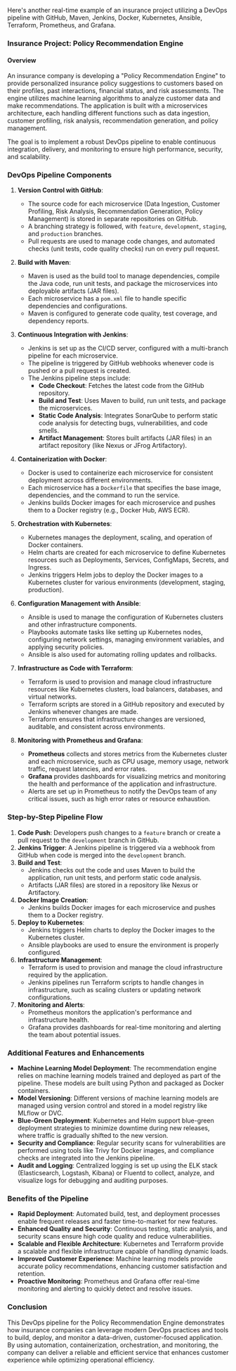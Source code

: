 Here's another real-time example of an insurance project utilizing a DevOps pipeline with GitHub, Maven, Jenkins, Docker, Kubernetes, Ansible, Terraform, Prometheus, and Grafana.

### **Insurance Project: Policy Recommendation Engine**

#### **Overview**
An insurance company is developing a "Policy Recommendation Engine" to provide personalized insurance policy suggestions to customers based on their profiles, past interactions, financial status, and risk assessments. The engine utilizes machine learning algorithms to analyze customer data and make recommendations. The application is built with a microservices architecture, each handling different functions such as data ingestion, customer profiling, risk analysis, recommendation generation, and policy management.

The goal is to implement a robust DevOps pipeline to enable continuous integration, delivery, and monitoring to ensure high performance, security, and scalability.

### **DevOps Pipeline Components**

1. **Version Control with GitHub**:
   - The source code for each microservice (Data Ingestion, Customer Profiling, Risk Analysis, Recommendation Generation, Policy Management) is stored in separate repositories on GitHub.
   - A branching strategy is followed, with `feature`, `development`, `staging`, and `production` branches.
   - Pull requests are used to manage code changes, and automated checks (unit tests, code quality checks) run on every pull request.

2. **Build with Maven**:
   - Maven is used as the build tool to manage dependencies, compile the Java code, run unit tests, and package the microservices into deployable artifacts (JAR files).
   - Each microservice has a `pom.xml` file to handle specific dependencies and configurations.
   - Maven is configured to generate code quality, test coverage, and dependency reports.

3. **Continuous Integration with Jenkins**:
   - Jenkins is set up as the CI/CD server, configured with a multi-branch pipeline for each microservice.
   - The pipeline is triggered by GitHub webhooks whenever code is pushed or a pull request is created.
   - The Jenkins pipeline steps include:
     - **Code Checkout**: Fetches the latest code from the GitHub repository.
     - **Build and Test**: Uses Maven to build, run unit tests, and package the microservices.
     - **Static Code Analysis**: Integrates SonarQube to perform static code analysis for detecting bugs, vulnerabilities, and code smells.
     - **Artifact Management**: Stores built artifacts (JAR files) in an artifact repository (like Nexus or JFrog Artifactory).

4. **Containerization with Docker**:
   - Docker is used to containerize each microservice for consistent deployment across different environments.
   - Each microservice has a `Dockerfile` that specifies the base image, dependencies, and the command to run the service.
   - Jenkins builds Docker images for each microservice and pushes them to a Docker registry (e.g., Docker Hub, AWS ECR).

5. **Orchestration with Kubernetes**:
   - Kubernetes manages the deployment, scaling, and operation of Docker containers.
   - Helm charts are created for each microservice to define Kubernetes resources such as Deployments, Services, ConfigMaps, Secrets, and Ingress.
   - Jenkins triggers Helm jobs to deploy the Docker images to a Kubernetes cluster for various environments (development, staging, production).

6. **Configuration Management with Ansible**:
   - Ansible is used to manage the configuration of Kubernetes clusters and other infrastructure components.
   - Playbooks automate tasks like setting up Kubernetes nodes, configuring network settings, managing environment variables, and applying security policies.
   - Ansible is also used for automating rolling updates and rollbacks.

7. **Infrastructure as Code with Terraform**:
   - Terraform is used to provision and manage cloud infrastructure resources like Kubernetes clusters, load balancers, databases, and virtual networks.
   - Terraform scripts are stored in a GitHub repository and executed by Jenkins whenever changes are made.
   - Terraform ensures that infrastructure changes are versioned, auditable, and consistent across environments.

8. **Monitoring with Prometheus and Grafana**:
   - **Prometheus** collects and stores metrics from the Kubernetes cluster and each microservice, such as CPU usage, memory usage, network traffic, request latencies, and error rates.
   - **Grafana** provides dashboards for visualizing metrics and monitoring the health and performance of the application and infrastructure.
   - Alerts are set up in Prometheus to notify the DevOps team of any critical issues, such as high error rates or resource exhaustion.

### **Step-by-Step Pipeline Flow**

1. **Code Push**: Developers push changes to a `feature` branch or create a pull request to the `development` branch in GitHub.
2. **Jenkins Trigger**: A Jenkins pipeline is triggered via a webhook from GitHub when code is merged into the `development` branch.
3. **Build and Test**:
   - Jenkins checks out the code and uses Maven to build the application, run unit tests, and perform static code analysis.
   - Artifacts (JAR files) are stored in a repository like Nexus or Artifactory.
4. **Docker Image Creation**:
   - Jenkins builds Docker images for each microservice and pushes them to a Docker registry.
5. **Deploy to Kubernetes**:
   - Jenkins triggers Helm charts to deploy the Docker images to the Kubernetes cluster.
   - Ansible playbooks are used to ensure the environment is properly configured.
6. **Infrastructure Management**:
   - Terraform is used to provision and manage the cloud infrastructure required by the application.
   - Jenkins pipelines run Terraform scripts to handle changes in infrastructure, such as scaling clusters or updating network configurations.
7. **Monitoring and Alerts**:
   - Prometheus monitors the application's performance and infrastructure health.
   - Grafana provides dashboards for real-time monitoring and alerting the team about potential issues.

### **Additional Features and Enhancements**

- **Machine Learning Model Deployment**: The recommendation engine relies on machine learning models trained and deployed as part of the pipeline. These models are built using Python and packaged as Docker containers.
- **Model Versioning**: Different versions of machine learning models are managed using version control and stored in a model registry like MLflow or DVC.
- **Blue-Green Deployment**: Kubernetes and Helm support blue-green deployment strategies to minimize downtime during new releases, where traffic is gradually shifted to the new version.
- **Security and Compliance**: Regular security scans for vulnerabilities are performed using tools like Trivy for Docker images, and compliance checks are integrated into the Jenkins pipeline.
- **Audit and Logging**: Centralized logging is set up using the ELK stack (Elasticsearch, Logstash, Kibana) or Fluentd to collect, analyze, and visualize logs for debugging and auditing purposes.

### **Benefits of the Pipeline**

- **Rapid Deployment**: Automated build, test, and deployment processes enable frequent releases and faster time-to-market for new features.
- **Enhanced Quality and Security**: Continuous testing, static analysis, and security scans ensure high code quality and reduce vulnerabilities.
- **Scalable and Flexible Architecture**: Kubernetes and Terraform provide a scalable and flexible infrastructure capable of handling dynamic loads.
- **Improved Customer Experience**: Machine learning models provide accurate policy recommendations, enhancing customer satisfaction and retention.
- **Proactive Monitoring**: Prometheus and Grafana offer real-time monitoring and alerting to quickly detect and resolve issues.

### **Conclusion**

This DevOps pipeline for the Policy Recommendation Engine demonstrates how insurance companies can leverage modern DevOps practices and tools to build, deploy, and monitor a data-driven, customer-focused application. By using automation, containerization, orchestration, and monitoring, the company can deliver a reliable and efficient service that enhances customer experience while optimizing operational efficiency.